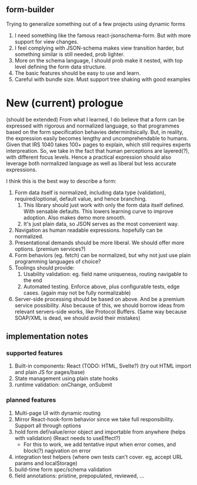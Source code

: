 ## form-builder
Trying to generalize something out of a few projects using dynamic forms

1. I need something like the famous react-jsonschema-form. But with more support for view changes.
2. I feel complying with JSON-schema makes view transition harder, but something similar is still needed, prob lighter.
3. More on the schema language, I should prob make it nested, with top level defining the form data structure.
4. The basic features should be easy to use and learn.
5. Careful with bundle size. Must support tree shaking with good examples


# New (current) prologue
(should be extended)
From what I learned, I do believe that a form can be expressed with rigorous and normalized language, so that programmes based on the form specification behavies determinitsically. But, in reality, the expression easily becomes lengthy and uncomprehendable to humans. Given that IRS 1040 takes 100+ pages to explain, which still requires experts interpreation. So, we take in the fact that human perceptions are layered(?), with different focus levels. Hence a practical expression should also leverage both normalized language as well as liberal but less accurate expressions.

I think this is the best way to describe a form:

1. Form data itself is normalized, including data type (validation), required/optional, default value, and hence branching.
    1. This library should just work with only the form data itself defined. With sensable defaults. This lowers learning curve to improve adoption. Also makes demo more smooth.
    2. It's just plain data, so JSON serves as the most convenient way.
2. Navigation as human readable expressions. hopefully can be normalized.
3. Presentational demands should be more liberal. We should offer more options. (premium services?)
4. Form behaviors (eg. fetch) can be normalized, but why not just use plain programming languages of choice?
5. Toolings should provide:
    1. Usability validation: eg. field name uniqueness, routing navigable to the end
    2. Automated testing. Enforce above, plus configurable tests, edge cases. (again may not be fully normalizable)
6. Server-side processing should be based on above. And be a premium service possibility. Also because of this, we should borrow ideas from relevant servers-side works, like Protocol Buffers. (Same way because SOAP/XML is dead, we should avoid their mistakes)


## implementation notes
### supported features
1. Built-in components: React (TODO: HTML, Svelte?) (try out HTML import and plain JS for pages/base)
2. State management using plain state hooks
3. runtime validation: onChange, onSubmit

### planned features
1. Multi-page UI with dynamic routing
2. Mirror React-hook-form behavior since we take full responsibility. Support all through options
3. hold form def/value/error object and importable from anywhere (helps with validation) (React needs to useEffect?)
    - For this to work, we add tentative input when error comes, and block(?) nagivation on error
4. integration test helpers (where own tests can't cover. eg, accept URL params and localStorage)
5. build-time form spec/schema validation
6. field annotations: pristine, prepopulated, reviewed, ...